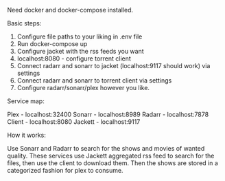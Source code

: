 Need docker and docker-compose installed.

Basic steps:
1. Configure file paths to your liking in .env file
2. Run docker-compose up
3. Configure jacket with the rss feeds you want
4. localhost:8080 - configure torrent client
5. Connect radarr and sonarr to jacket (localhost:9117 should work) via settings
6. Connect radarr and sonarr to torrent client via settings
7. Configure radarr/sonarr/plex however you like. 


Service map:

Plex - localhost:32400
Sonarr - localhost:8989
Radarr - localhost:7878
Client - localhost:8080
Jackett - localhost:9117

How it works: 

Use Sonarr and Radarr to search for the shows and movies of wanted quality. These services use Jackett aggregated rss feed to search for the files, then use the client to download them. Then the shows are stored in a categorized fashion for plex to consume. 
